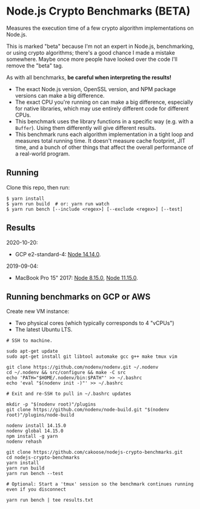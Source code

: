 # Node.js Crypto Benchmarks (BETA)

Measures the execution time of a few crypto algorithm implementations on Node.js.

This is marked "beta" because I'm not an expert in Node.js, benchmarking, or using crypto algorithms; there's a good chance I made a mistake somewhere.  Maybe once more people have looked over the code I'll remove the "beta" tag.

As with all benchmarks, **be careful when interpreting the results!**
- The exact Node.js version, OpenSSL version, and NPM package versions can make a big difference.
- The exact CPU you're running on can make a big difference, especially for native libraries, which may use entirely different code for different CPUs.
- This benchmark uses the library functions in a specific way (e.g. with a `Buffer`).  Using them differently will give different results.
- This benchmark runs each algorithm implementation in a tight loop and measures total running time.  It doesn't measure cache footprint, JIT time, and a bunch of other things that affect the overall performance of a real-world program.

## Running

Clone this repo, then run:

```
$ yarn install
$ yarn run build  # or: yarn run watch
$ yarn run bench [--include <regex>] [--exclude <regex>] [--test]
```

## Results

2020-10-20:
- GCP e2-standard-4: [Node 14.14.0](results/2020-10-29-Node-14.14.0-GCP-e2-standard-4.txt).

2019-09-04:
- MacBook Pro 15" 2017: [Node 8.15.0](results/2019-09-04-Node-8.15.0-MacBook-Pro-15-2017.txt), [Node 11.15.0](results/2019-09-04-Node-11.15.0-MacBook-Pro-15-2017.txt).

## Running benchmarks on GCP or AWS

Create new VM instance:
- Two physical cores (which typically corresponds to 4 "vCPUs")
- The latest Ubuntu LTS.

```
# SSH to machine.

sudo apt-get update
sudo apt-get install git libtool automake gcc g++ make tmux vim

git clone https://github.com/nodenv/nodenv.git ~/.nodenv
cd ~/.nodenv && src/configure && make -C src
echo 'PATH="$HOME/.nodenv/bin:$PATH"' >> ~/.bashrc
echo 'eval "$(nodenv init -)"' >> ~/.bashrc

# Exit and re-SSH to pull in ~/.bashrc updates

mkdir -p "$(nodenv root)"/plugins
git clone https://github.com/nodenv/node-build.git "$(nodenv root)"/plugins/node-build

nodenv install 14.15.0
nodenv global 14.15.0
npm install -g yarn
nodenv rehash

git clone https://github.com/cakoose/nodejs-crypto-benchmarks.git
cd nodejs-crypto-benchmarks
yarn install
yarn run build
yarn run bench --test

# Optional: Start a 'tmux' session so the benchmark continues running even if you disconnect

yarn run bench | tee results.txt
```
